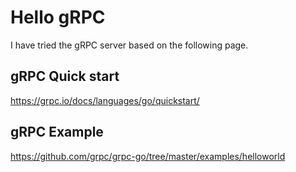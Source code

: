 # Hello gRPC

I have tried the gRPC server based on the following page.

## gRPC Quick start
https://grpc.io/docs/languages/go/quickstart/

## gRPC Example
https://github.com/grpc/grpc-go/tree/master/examples/helloworld